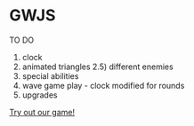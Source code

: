 GWJS
====

TO DO
1) clock
2) animated triangles
2.5) different enemies
3) special abilities
4) wave game play - clock modified for rounds
5) upgrades

[Try out our game!](http://htmlpreview.github.io/?https://github.com/csjordan/GWJS/blob/master/index.html)
